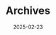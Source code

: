 ---
title: "Archives"
date: 2025-02-23
layout: "archives"
slug: "archives"
menu:
    main:
        weight: 2
        params: 
            icon: archives
---